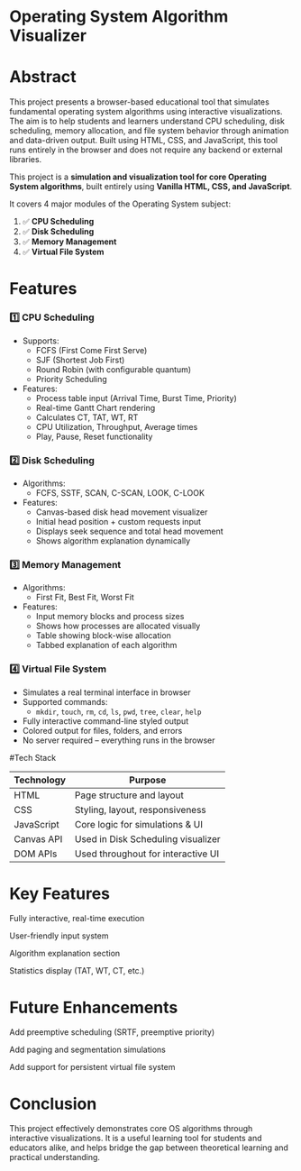 # Operating System Algorithm Visualizer

# Abstract

This project presents a browser-based educational tool that simulates fundamental operating system algorithms using interactive visualizations. The aim is to help students and learners understand CPU scheduling, disk scheduling, memory allocation, and file system behavior through animation and data-driven output. Built using HTML, CSS, and JavaScript, this tool runs entirely in the browser and does not require any backend or external libraries.

This project is a **simulation and visualization tool for core Operating System algorithms**, built entirely using **Vanilla HTML, CSS, and JavaScript**.

It covers 4 major modules of the Operating System subject:

1. ✅ **CPU Scheduling**
2. ✅ **Disk Scheduling**
3. ✅ **Memory Management**
4. ✅ **Virtual File System**

# Features


### 1️⃣ CPU Scheduling

- Supports:
  - FCFS (First Come First Serve)
  - SJF (Shortest Job First)
  - Round Robin (with configurable quantum)
  - Priority Scheduling
- Features:
  - Process table input (Arrival Time, Burst Time, Priority)
  - Real-time Gantt Chart rendering
  - Calculates CT, TAT, WT, RT
  - CPU Utilization, Throughput, Average times
  - Play, Pause, Reset functionality

### 2️⃣ Disk Scheduling

- Algorithms:
  - FCFS, SSTF, SCAN, C-SCAN, LOOK, C-LOOK
- Features:
  - Canvas-based disk head movement visualizer
  - Initial head position + custom requests input
  - Displays seek sequence and total head movement
  - Shows algorithm explanation dynamically

### 3️⃣ Memory Management

- Algorithms:
  - First Fit, Best Fit, Worst Fit
- Features:
  - Input memory blocks and process sizes
  - Shows how processes are allocated visually
  - Table showing block-wise allocation
  - Tabbed explanation of each algorithm

### 4️⃣ Virtual File System

- Simulates a real terminal interface in browser
- Supported commands:
  - `mkdir`, `touch`, `rm`, `cd`, `ls`, `pwd`, `tree`, `clear`, `help`
- Fully interactive command-line styled output
- Colored output for files, folders, and errors
- No server required – everything runs in the browser

#Tech Stack

| Technology | Purpose                              |
|------------|---------------------------------------|
| HTML       | Page structure and layout             |
| CSS        | Styling, layout, responsiveness       |
| JavaScript | Core logic for simulations & UI       |
| Canvas API | Used in Disk Scheduling visualizer    |
| DOM APIs   | Used throughout for interactive UI    |

# Key Features

Fully interactive, real-time execution

User-friendly input system

Algorithm explanation section

Statistics display (TAT, WT, CT, etc.)

# Future Enhancements

Add preemptive scheduling (SRTF, preemptive priority)

Add paging and segmentation simulations

Add support for persistent virtual file system

# Conclusion

This project effectively demonstrates core OS algorithms through interactive visualizations. It is a useful learning tool for students and educators alike, and helps bridge the gap between theoretical learning and practical understanding.

